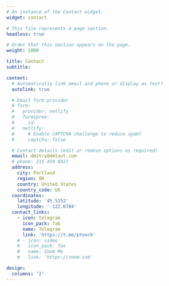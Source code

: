 ```yaml
---
# An instance of the Contact widget.
widget: contact

# This file represents a page section.
headless: true

# Order that this section appears on the page.
weight: 1000

title: Contact
subtitle:

content:
  # Automatically link email and phone or display as text?
  autolink: true

  # Email form provider
  # form:
  #   provider: netlify
  #   formspree:
  #     id:
  #   netlify:
  #     # Enable CAPTCHA challenge to reduce spam?
  #     captcha: false

  # Contact details (edit or remove options as required)
  email: dmitry@dmtavt.com
  # phone: 215 459 8827
  address:
    city: Portland
    region: OR
    country: United States
    country_code: US
  coordinates:
    latitude: '45.5152'
    longitude: '-122.6784'
  contact_links:
    - icon: telegram
      icon_pack: fab
      name: Telegram
      link: 'https://t.me/pteech'
    # - icon: video
    #   icon_pack: fas
    #   name: Zoom Me
    #   link: 'https://zoom.com'

design:
  columns: '2'
---
```


